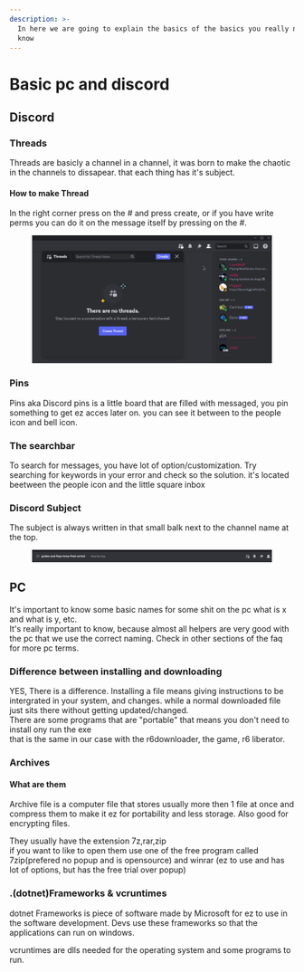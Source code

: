 ```yaml
---
description: >-
  In here we are going to explain the basics of the basics you really need to
  know
---
```


# Basic pc and discord

## Discord

### Threads

Threads are basicly a channel in a channel, it was born to make the chaotic in the channels to dissapear. that each thing has it's subject.

#### How to make Thread

In the right corner press on the # and press create, or if you have write perms you can do it on the message itself by pressing on the #.

<figure><img src="../.gitbook/assets/image (3).png" alt=""><figcaption></figcaption></figure>

### Pins

Pins aka Discord pins is a little board that are filled with messaged, you pin something to get ez acces later on. you can see it between to the people icon and bell icon.

### The searchbar

To search for messages, you have lot of option/customization. Try searching for keywords in your error and check so the solution. it's located beetween the people icon and the little square inbox

### Discord Subject

The subject is always written in that small balk next to the channel name at the top.

<figure><img src="../.gitbook/assets/image (1).png" alt=""><figcaption></figcaption></figure>

## PC

It's important to know some basic names for some shit on the pc what is x and what is y, etc.\
It's really important to know, because almost all helpers are very good with the pc that we use the correct naming. Check in other sections of the faq for more pc terms.

### Difference between installing and downloading

YES, There is a difference. Installing a file means giving instructions to be intergrated in your system, and changes. while a normal downloaded file just sits there without getting updated/changed. \
There are some programs that are "portable" that means you don't need to install ony run the exe\
that is the same in our case with the r6downloader, the game, r6 liberator.

### Archives

#### What are them

Archive file is a computer file that stores usually more then 1 file at once and compress them to make it ez for portability and less storage. Also good for encrypting files.

They usually have the extension 7z,rar,zip\
if you want to like to open them use one of the free program called 7zip(prefered no popup and is opensource) and winrar (ez to use and has lot of options, but has the free trial over popup)

### .(dotnet)Frameworks & vcruntimes

dotnet Frameworks is piece of software made by Microsoft for ez to use in the software development. Devs use these frameworks so that the applications can run on windows.

vcruntimes are dlls needed for the operating system and some programs to run.

### &#x20;
